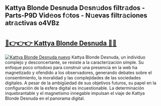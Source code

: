 ## Kattya Blonde Desnuda D𝚎sn𝚞dos filtr𝚊dos - Parts-P9D Vid𝚎os f𝚘tos - N𝚞evas filtr𝚊ciones atr𝚊ctivas o4VBz

# <h2><a href="http://mb14z4.tromn.icu/?c=Kattya+Blonde+Desnuda">🔗👉👉👉 Kattya Blonde Desnuda 🔗🔗</a></h2>

[![Kattya Blonde Desnuda nuevo](https://i.imgur.com/pEAQMta.gif)](http://mb14z4.tromn.icu/?c=Kattya+Blonde+Desnuda)
Kattya Blonde Desnuda, un individuo complejo y desconcertante, se resiste a la caracterización simple. Su enfoque poco ortodoxo para construir una presencia en la web ha magnetizado y ofendido a los observadores, generando debates sobre el consentimiento, la moralidad y las complejidades de las sociedades digitales. A pesar de la ambigüedad de sus objetivos futuros, su papel en la configuración de la esfera digital es incuestionable. La determinación inquebrantable y el magnetismo innegable impulsan el viaje de Kattya Blonde Desnuda en el panorama digital.
